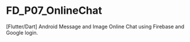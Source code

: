 # FD_P07_OnlineChat
 [Flutter/Dart] Android Message and Image Online Chat using Firebase and Google login.
